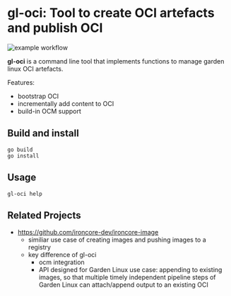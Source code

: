 # gl-oci: Tool to create OCI artefacts and publish OCI

![example workflow](https://github.com/gardenlinux/gl-oci/actions/workflows/go.yml/badge.svg)

**gl-oci** is a command line tool that implements functions to manage garden linux OCI artefacts. 

Features:
- bootstrap OCI
- incrementally add content to OCI 
- build-in OCM support


## Build and install

```
go build
go install

```


## Usage

```
gl-oci help
```


## Related Projects
- https://github.com/ironcore-dev/ironcore-image
  - similiar use case of creating images and pushing images to a registry
  - key difference of gl-oci
      - ocm integration
      - API designed for Garden Linux use case: appending to existing images, so that multiple timely independent pipeline steps of Garden Linux can attach/append output to an existing OCI
